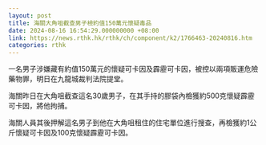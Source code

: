 ```yaml
---
layout: post
title: 海關大角咀截查男子檢約值150萬元懷疑毒品
date: 2024-08-16 16:54:29.000000000 +08:00
link: https://news.rthk.hk/rthk/ch/component/k2/1766463-20240816.htm
categories: rthk
---
```


一名男子涉嫌藏有約值150萬元的懷疑可卡因及霹靂可卡因，被控以兩項販運危險藥物罪，明日在九龍城裁判法院提堂。

海關昨日在大角咀截查這名30歲男子，在其手持的膠袋內檢獲約500克懷疑霹靂可卡因，將他拘捕。

海關人員其後押解這名男子到他在大角咀租住的住宅單位進行搜查，再檢獲約1公斤懷疑可卡因及100克懷疑霹靂可卡因。
